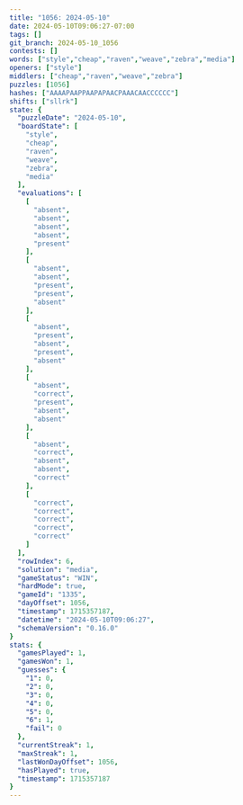```yaml
---
title: "1056: 2024-05-10"
date: 2024-05-10T09:06:27-07:00
tags: []
git_branch: 2024-05-10_1056
contests: []
words: ["style","cheap","raven","weave","zebra","media"]
openers: ["style"]
middlers: ["cheap","raven","weave","zebra"]
puzzles: [1056]
hashes: ["AAAAPAAPPAAPAPAACPAAACAACCCCCC"]
shifts: ["sllrk"]
state: {
  "puzzleDate": "2024-05-10",
  "boardState": [
    "style",
    "cheap",
    "raven",
    "weave",
    "zebra",
    "media"
  ],
  "evaluations": [
    [
      "absent",
      "absent",
      "absent",
      "absent",
      "present"
    ],
    [
      "absent",
      "absent",
      "present",
      "present",
      "absent"
    ],
    [
      "absent",
      "present",
      "absent",
      "present",
      "absent"
    ],
    [
      "absent",
      "correct",
      "present",
      "absent",
      "absent"
    ],
    [
      "absent",
      "correct",
      "absent",
      "absent",
      "correct"
    ],
    [
      "correct",
      "correct",
      "correct",
      "correct",
      "correct"
    ]
  ],
  "rowIndex": 6,
  "solution": "media",
  "gameStatus": "WIN",
  "hardMode": true,
  "gameId": "1335",
  "dayOffset": 1056,
  "timestamp": 1715357187,
  "datetime": "2024-05-10T09:06:27",
  "schemaVersion": "0.16.0"
}
stats: {
  "gamesPlayed": 1,
  "gamesWon": 1,
  "guesses": {
    "1": 0,
    "2": 0,
    "3": 0,
    "4": 0,
    "5": 0,
    "6": 1,
    "fail": 0
  },
  "currentStreak": 1,
  "maxStreak": 1,
  "lastWonDayOffset": 1056,
  "hasPlayed": true,
  "timestamp": 1715357187
}
---
```

<!-- more -->
